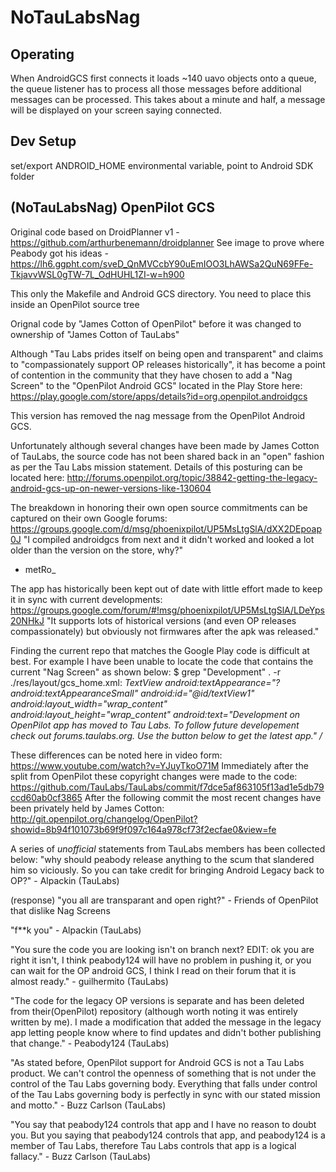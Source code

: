 NoTauLabsNag
============

## Operating

When AndroidGCS first connects it loads ~140 uavo objects onto a queue, the queue listener has to process all those messages before additional messages can be processed. This takes about a minute and half, a message will be displayed on your screen saying connected.

## Dev Setup

set/export ANDROID_HOME environmental variable, point to Android SDK folder


## (NoTauLabsNag) OpenPilot GCS

Original code based on DroidPlanner v1 - https://github.com/arthurbenemann/droidplanner
See image to prove where Peabody got his ideas -  https://lh6.ggpht.com/sveD_QnMVCcbY90uEmIOO3LhAWSa2QuN69FFe-TkjavvWSL0gTW-7L_OdHUHL1ZI-w=h900

This only the Makefile and Android GCS directory. You need to place this inside an OpenPilot source tree

Orignal code by "James Cotton of OpenPilot" before it was changed to ownership of "James Cotton of TauLabs"

Although "Tau Labs prides itself on being open and transparent" and claims to "compassionately support OP 
releases historically", it has become a point of contention in the community that they have chosen to add a 
"Nag Screen" to the "OpenPilot Android GCS" located in the Play Store here: 
https://play.google.com/store/apps/details?id=org.openpilot.androidgcs

This version has removed the nag message from the OpenPilot Android GCS.

Unfortunately although several changes have been made by James Cotton of TauLabs, the source code has not 
been shared back in an "open" fashion as per the Tau Labs mission statement. Details of this posturing can 
be located here: 
http://forums.openpilot.org/topic/38842-getting-the-legacy-android-gcs-up-on-newer-versions-like-130604

The breakdown in honoring their own open source commitments can be captured on their own Google forums: 
https://groups.google.com/d/msg/phoenixpilot/UP5MsLtgSlA/dXX2DEpoap0J
"I compiled androidgcs from next and it didn't worked and looked a lot older than the version on the store, why?" 
- metRo_

The app has historically been kept out of date with little effort made to keep it in sync with current developments: 
https://groups.google.com/forum/#!msg/phoenixpilot/UP5MsLtgSlA/LDeYps20NHkJ
"It supports lots of historical versions (and even OP releases compassionately) but obviously not firmwares after 
the apk was released."

Finding the current repo that matches the Google Play code is difficult at best. For example I have been unable to 
locate the code that contains the current "Nag Screen" as shown below: 
$ grep "Development" . -r
./res/layout/gcs_home.xml: _TextView android:textAppearance="?android:textAppearanceSmall" android:id="@id/textView1" 
android:layout_width="wrap_content" android:layout_height="wrap_content" android:text="Development on OpenPilot app 
has moved to Tau Labs. To follow future developement check out forums.taulabs.org. Use the button below to get the 
latest app." /_

These differences can be noted here in video form: https://www.youtube.com/watch?v=YJuyTkoO71M
Immediately after the split from OpenPilot these copyright changes were made to the code: 
https://github.com/TauLabs/TauLabs/commit/f7dce5af863105f13ad1e5db79ccd60ab0cf3865
After the following commit the most recent changes have been privately held by James Cotton: 
http://git.openpilot.org/changelog/OpenPilot?showid=8b94f101073b69f9f097c164a978cf73f2ecfae0&view=fe

A series of *unofficial* statements from TauLabs members has been collected below:
"why should peabody release anything to the scum that slandered him so viciously. So you can take credit for bringing 
Android Legacy back to OP?" - Alpackin (TauLabs)

(response) "you all are transparant and open right?" - Friends of OpenPilot that dislike Nag Screens 

"f**k you" - Alpackin (TauLabs)

"You sure the code you are looking isn't on branch next?
EDIT: ok you are right it isn't, I think peabody124 will have no problem in pushing it, or you can wait for the OP 
android GCS, I think I read on their forum that it is almost ready." - guilhermito (TauLabs)

"The code for the legacy OP versions is separate and has been deleted from their(OpenPilot) repository (although worth 
noting it was entirely written by me). I made a modification that added the message in the legacy app letting people 
know where to find updates and didn't bother publishing that change." - Peabody124 (TauLabs)

"As stated before, OpenPilot support for Android GCS is not a Tau Labs product. We can't control the openness of something 
that is not under the control of the Tau Labs governing body. Everything that falls under control of the Tau Labs governing 
body is perfectly in sync with our stated mission and motto." - Buzz Carlson (TauLabs)

"You say that peabody124 controls that app and I have no reason to doubt you. But you saying that peabody124 controls that 
app, and peabody124 is a member of Tau Labs, therefore Tau Labs controls that app is a logical fallacy." - Buzz Carlson (TauLabs)


